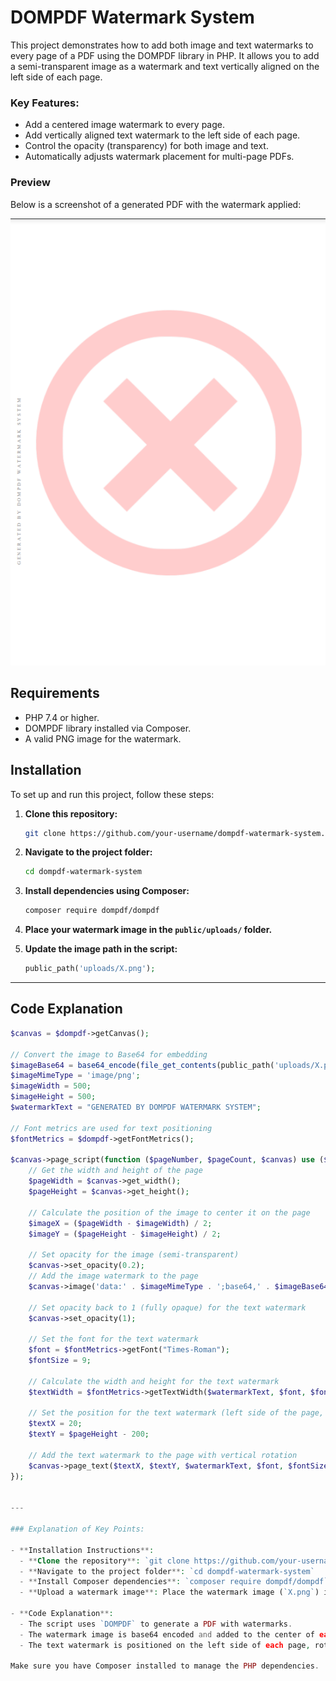 
# DOMPDF Watermark System

This project demonstrates how to add both image and text watermarks to every page of a PDF using the DOMPDF library in PHP. It allows you to add a semi-transparent image as a watermark and text vertically aligned on the left side of each page.

### Key Features:
- Add a centered image watermark to every page.
- Add vertically aligned text watermark to the left side of each page.
- Control the opacity (transparency) for both image and text.
- Automatically adjusts watermark placement for multi-page PDFs.

### Preview

Below is a screenshot of a generated PDF with the watermark applied:

![PDF Watermark Preview](screenshot.png)

## Requirements

- PHP 7.4 or higher.
- DOMPDF library installed via Composer.
- A valid PNG image for the watermark.

## Installation

To set up and run this project, follow these steps:

1. **Clone this repository:**

    ```bash
    git clone https://github.com/your-username/dompdf-watermark-system.git
    ```

2. **Navigate to the project folder:**

    ```bash
    cd dompdf-watermark-system
    ```

3. **Install dependencies using Composer:**

    ```bash
    composer require dompdf/dompdf
    ```

4. **Place your watermark image in the `public/uploads/` folder.**

5. **Update the image path in the script:**

    ```php
    public_path('uploads/X.png');
    ```

---

## Code Explanation

```php
$canvas = $dompdf->getCanvas();

// Convert the image to Base64 for embedding
$imageBase64 = base64_encode(file_get_contents(public_path('uploads/X.png')));
$imageMimeType = 'image/png';
$imageWidth = 500;
$imageHeight = 500;
$watermarkText = "GENERATED BY DOMPDF WATERMARK SYSTEM";

// Font metrics are used for text positioning
$fontMetrics = $dompdf->getFontMetrics();

$canvas->page_script(function ($pageNumber, $pageCount, $canvas) use ($fontMetrics, $imageBase64, $imageMimeType, $imageWidth, $imageHeight, $watermarkText) {
    // Get the width and height of the page
    $pageWidth = $canvas->get_width();
    $pageHeight = $canvas->get_height();

    // Calculate the position of the image to center it on the page
    $imageX = ($pageWidth - $imageWidth) / 2;
    $imageY = ($pageHeight - $imageHeight) / 2;

    // Set opacity for the image (semi-transparent)
    $canvas->set_opacity(0.2);  
    // Add the image watermark to the page
    $canvas->image('data:' . $imageMimeType . ';base64,' . $imageBase64, $imageX, $imageY, $imageWidth, $imageHeight, 'png');

    // Set opacity back to 1 (fully opaque) for the text watermark
    $canvas->set_opacity(1);

    // Set the font for the text watermark
    $font = $fontMetrics->getFont("Times-Roman");
    $fontSize = 9;

    // Calculate the width and height for the text watermark
    $textWidth = $fontMetrics->getTextWidth($watermarkText, $font, $fontSize);

    // Set the position for the text watermark (left side of the page, vertically aligned)
    $textX = 20;
    $textY = $pageHeight - 200; 

    // Add the text watermark to the page with vertical rotation
    $canvas->page_text($textX, $textY, $watermarkText, $font, $fontSize, [0.5, 0.5, 0.5], 0.0, 3, -90);
});


---

### Explanation of Key Points:

- **Installation Instructions**: 
  - **Clone the repository**: `git clone https://github.com/your-username/dompdf-watermark-system.git`
  - **Navigate to the project folder**: `cd dompdf-watermark-system`
  - **Install Composer dependencies**: `composer require dompdf/dompdf`
  - **Upload a watermark image**: Place the watermark image (`X.png`) inside the `public/uploads/` directory.

- **Code Explanation**:
  - The script uses `DOMPDF` to generate a PDF with watermarks.
  - The watermark image is base64 encoded and added to the center of each page with a low opacity.
  - The text watermark is positioned on the left side of each page, rotated, and with added spacing between the characters.

Make sure you have Composer installed to manage the PHP dependencies.
